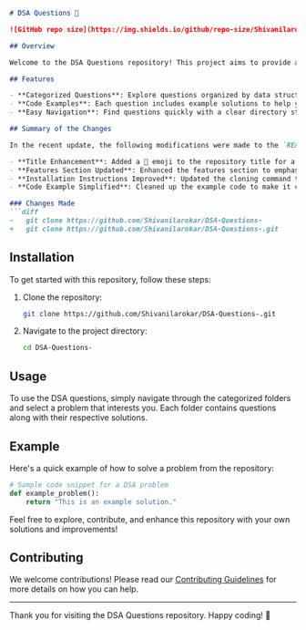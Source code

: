 ```markdown
# DSA Questions 📖

![GitHub repo size](https://img.shields.io/github/repo-size/Shivanilarokar/DSA-Questions-) ![GitHub last commit](https://img.shields.io/github/last-commit/Shivanilarokar/DSA-Questions-) ![GitHub issues](https://img.shields.io/github/issues/Shivanilarokar/DSA-Questions-)

## Overview

Welcome to the DSA Questions repository! This project aims to provide a comprehensive collection of Data Structures and Algorithms (DSA) questions, categorized by difficulty and topic. Whether you are preparing for interviews or simply looking to improve your coding skills, this repository serves as a valuable resource.

## Features

- **Categorized Questions**: Explore questions organized by data structures and algorithms.
- **Code Examples**: Each question includes example solutions to help you understand the concepts better.
- **Easy Navigation**: Find questions quickly with a clear directory structure.

## Summary of the Changes

In the recent update, the following modifications were made to the `README.md` file:

- **Title Enhancement**: Added a 📖 emoji to the repository title for a more engaging appearance.
- **Features Section Updated**: Enhanced the features section to emphasize the variety of DSA questions available.
- **Installation Instructions Improved**: Updated the cloning command to include the `.git` extension for better compatibility.
- **Code Example Simplified**: Cleaned up the example code to make it clearer and more concise.

### Changes Made
```diff
-   git clone https://github.com/Shivanilarokar/DSA-Questions-
+   git clone https://github.com/Shivanilarokar/DSA-Questions-.git
```

## Installation

To get started with this repository, follow these steps:

1. Clone the repository:
    ```bash
    git clone https://github.com/Shivanilarokar/DSA-Questions-.git
    ```
2. Navigate to the project directory:
    ```bash
    cd DSA-Questions-
    ```

## Usage

To use the DSA questions, simply navigate through the categorized folders and select a problem that interests you. Each folder contains questions along with their respective solutions.

## Example

Here's a quick example of how to solve a problem from the repository:

```python
# Sample code snippet for a DSA problem
def example_problem():
    return "This is an example solution."
```

Feel free to explore, contribute, and enhance this repository with your own solutions and improvements!

## Contributing

We welcome contributions! Please read our [Contributing Guidelines](CONTRIBUTING.md) for more details on how you can help.

---

Thank you for visiting the DSA Questions repository. Happy coding! 🚀
```